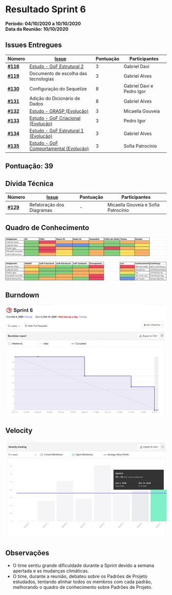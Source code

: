# Resultado Sprint 6

**Período: 04/10/2020 a 10/10/2020**<br>
**Data da Reunião: 10/10/2020**

## Issues Entregues

| Número | [Issue](Modeling/objeto?id=Issue) | Pontuação | Participantes |
|--------|-----------------------------------|-----------|---------------|
| [**#116**](https://github.com/UnBArqDsw/2020.1_G12_Stock/issues/116) | [Estudo - GoF Estrutural 2](Project/Estudos/estrutural2.md) | 3 | Gabriel Davi |
| [**#119**](https://github.com/UnBArqDsw/2020.1_G12_Stock/issues/119) | Documento de escolha das tecnologias | 3 | Gabriel Alves | 
| [**#130**](https://github.com/UnBArqDsw/2020.1_G12_Stock/issues/130) | Configuração do Sequelize | 8 | Gabriel Davi e Pedro Igor |
| [**#131**](https://github.com/UnBArqDsw/2020.1_G12_Stock/issues/131) | Adição do Dicionário de Dados | 8 | Gabriel Alves |
| [**#132**](https://github.com/UnBArqDsw/2020.1_G12_Stock/issues/132) | [Estudo - GRASP (Evolução)](Project/Estudos/GRASP.md) | 3 | Micaella Gouveia |
| [**#133**](https://github.com/UnBArqDsw/2020.1_G12_Stock/issues/133) | [Estudo - GoF Criacional  (Evolução)](Project/Estudos/criacional.md) | 3 | Pedro Igor |
| [**#134**](https://github.com/UnBArqDsw/2020.1_G12_Stock/issues/134) | [Estudo - GoF Estrutural 1 (Evolução)](Project/Estudos/estrutural1.md) | 3 | Gabriel Alves |
| [**#135**](https://github.com/UnBArqDsw/2020.1_G12_Stock/issues/135) | [Estudo - GoF Comportamental (Evolução)](Project/Estudos/comportamental.md) | 3 | Sofia Patrocínio |

## Pontuação: 39

## Dívida Técnica
| Número | [Issue](Modeling/objeto?id=Issue) | Pontuação | Participantes |
|--------|-----------------------------------|-----------|---------------|
| [**#129**](https://github.com/UnBArqDsw/2020.1_G12_Stock/issues/129) | Refatoração dos Diagramas | - | Micaella Gouveia e Sofia Patrocínio |

## Quadro de Conhecimento
![quadro 6](../../assets/img/Sprints/metricas/quadroS6.png)

## Burndown
![burndown 6](../../assets/img/Sprints/metricas/burndownS6.png)

## Velocity
![velocity 6](../../assets/img/Sprints/metricas/velocityS6.png )

## Observações
* O time sentiu grande dificuldade durante a Sprint devido a semana apertada e as mudanças climáticas.
* O time, durante a reunião, debateu sobre os Padrões de Projeto estudados, tentando alinhar todos os membros com cada padrão, melhorando o quadro de conhecimento sobre Padrões de Projeto.
